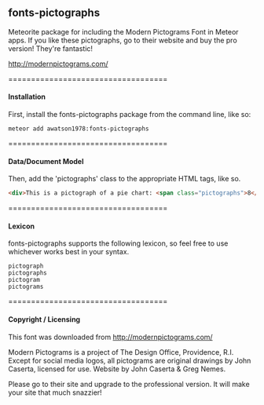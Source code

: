 ## fonts-pictographs

Meteorite package for including the Modern Pictograms Font in Meteor apps.   If you like these pictographs, go to their website and buy the pro version!  They're fantastic!

http://modernpictograms.com/

===================================
#### Installation

First, install the fonts-pictographs package from the command line, like so:

````
meteor add awatson1978:fonts-pictographs
````

===================================
#### Data/Document Model

Then, add the 'pictographs' class to the appropriate HTML tags, like so.  

````html
<div>This is a pictograph of a pie chart: <span class="pictographs">8</span></div>
````


===================================
#### Lexicon

fonts-pictographs supports the following lexicon, so feel free to use whichever works best in your syntax.

````
pictograph
pictographs
pictogram
pictograms
````

===================================
#### Copyright / Licensing

This font was downloaded from http://modernpictograms.com/

Modern Pictograms is a project of The Design Office, Providence, R.I. Except for social media logos, all pictograms are original drawings by John Caserta, licensed for use. Website by John Caserta & Greg Nemes.

Please go to their site and upgrade to the professional version.  It will make your site that much snazzier!
